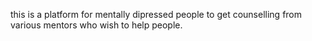 this is a platform for mentally dipressed people to get counselling from various mentors who wish to help people.
